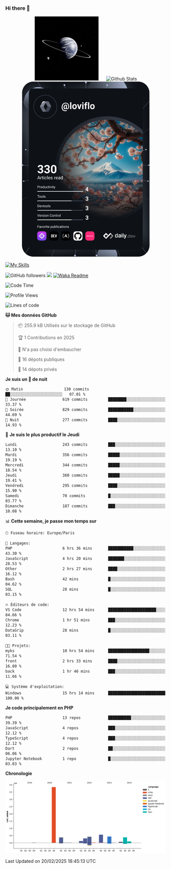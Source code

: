 ### Hi there 👋

<p align="center">
  <img src="https://github.com/Loviflo/Loviflo/blob/main/img/portrait.jpg" alt="Loviflo" height="200" style="margin-right: 20px"/>
  <img src="https://github-readme-stats.vercel.app/api?username=Loviflo&show_icons=true&theme=graywhite" alt="Github Stats" />
  <a href="https://app.daily.dev/loviflo"><img src="https://github.com/loviflo/loviflo/blob/main/devcard.svg" width="400" alt="Loviflo's Dev Card"/></a>
</p>

[![My Skills](https://skillicons.dev/icons?i=php,laravel,symfony,dotnet,cs,nodejs,mysql,postgres,js,ts,html,css,sass,angular,react,electron,docker,webpack,vscode,figma,git,github,gitlab,nginx,postman&perline=5)](https://skillicons.dev)

![GitHub followers](https://img.shields.io/github/followers/Loviflo?label=Follow&style=social)
![](https://visitor-badge.glitch.me/badge?page_id=Loviflo.Loviflo)
[![Waka Readme](https://github.com/Loviflo/Loviflo/actions/workflows/update-stats.yml/badge.svg)](https://github.com/Loviflo/Loviflo/actions/workflows/update-stats.yml)

<!--START_SECTION:waka-->
![Code Time](http://img.shields.io/badge/Code%20Time-2%2C617%20hrs%201%20min-blue)

![Profile Views](http://img.shields.io/badge/Vues%20du%20profil-0-blue)

![Lines of code](https://img.shields.io/badge/Depuis%20Hello%20World%2C%20j%27ai%20%C3%A9crit-6.6%20million%20Lignes%20de%20code-blue)

**🐱 Mes données GitHub** 

> 📦 255.9 kB Utilisés sur le stockage de GitHub 
 > 
> 🏆 1 Contributions en 2025
 > 
> 🚫 N'a pas choisi d'embaucher
 > 
> 📜 16 dépots publiques 
 > 
> 🔑 14 dépots privés 
 > 
**Je suis un 🦉 de nuit** 

```text
🌞 Matin                  130 commits         ██░░░░░░░░░░░░░░░░░░░░░░░   07.01 % 
🌆 Journée                619 commits         ████████░░░░░░░░░░░░░░░░░   33.37 % 
🌃 Soirée                 829 commits         ███████████░░░░░░░░░░░░░░   44.69 % 
🌙 Nuit                   277 commits         ████░░░░░░░░░░░░░░░░░░░░░   14.93 % 
```
📅 **Je suis le plus productif le Jeudi** 

```text
Lundi                    243 commits         ███░░░░░░░░░░░░░░░░░░░░░░   13.10 % 
Mardi                    356 commits         █████░░░░░░░░░░░░░░░░░░░░   19.19 % 
Mercredi                 344 commits         █████░░░░░░░░░░░░░░░░░░░░   18.54 % 
Jeudi                    360 commits         █████░░░░░░░░░░░░░░░░░░░░   19.41 % 
Vendredi                 295 commits         ████░░░░░░░░░░░░░░░░░░░░░   15.90 % 
Samedi                   70 commits          █░░░░░░░░░░░░░░░░░░░░░░░░   03.77 % 
Dimanche                 187 commits         ███░░░░░░░░░░░░░░░░░░░░░░   10.08 % 
```


📊 **Cette semaine, je passe mon temps sur** 

```text
🕑︎ Fuseau horaire: Europe/Paris

💬 Langages: 
PHP                      6 hrs 36 mins       ███████████░░░░░░░░░░░░░░   43.30 % 
JavaScript               4 hrs 20 mins       ███████░░░░░░░░░░░░░░░░░░   28.53 % 
Other                    2 hrs 27 mins       ████░░░░░░░░░░░░░░░░░░░░░   16.12 % 
Bash                     42 mins             █░░░░░░░░░░░░░░░░░░░░░░░░   04.62 % 
SQL                      28 mins             █░░░░░░░░░░░░░░░░░░░░░░░░   03.15 % 

🔥 Éditeurs de code: 
VS Code                  12 hrs 54 mins      █████████████████████░░░░   84.66 % 
Chrome                   1 hr 51 mins        ███░░░░░░░░░░░░░░░░░░░░░░   12.23 % 
DataGrip                 28 mins             █░░░░░░░░░░░░░░░░░░░░░░░░   03.11 % 

🐱‍💻 Projets: 
myks                     10 hrs 54 mins      ██████████████████░░░░░░░   71.54 % 
front                    2 hrs 33 mins       ████░░░░░░░░░░░░░░░░░░░░░   16.80 % 
back                     1 hr 46 mins        ███░░░░░░░░░░░░░░░░░░░░░░   11.66 % 

💻 Système d'exploitation: 
Windows                  15 hrs 14 mins      █████████████████████████   100.00 % 
```

**Je code principalement en PHP** 

```text
PHP                      13 repos            ██████████░░░░░░░░░░░░░░░   39.39 % 
JavaScript               4 repos             ███░░░░░░░░░░░░░░░░░░░░░░   12.12 % 
TypeScript               4 repos             ███░░░░░░░░░░░░░░░░░░░░░░   12.12 % 
Dart                     2 repos             ██░░░░░░░░░░░░░░░░░░░░░░░   06.06 % 
Jupyter Notebook         1 repo              █░░░░░░░░░░░░░░░░░░░░░░░░   03.03 % 
```



**Chronologie**

![Lines of Code chart](https://raw.githubusercontent.com/Loviflo/Loviflo/main/assets/bar_graph.png)


 Last Updated on 20/02/2025 18:45:13 UTC
<!--END_SECTION:waka-->
